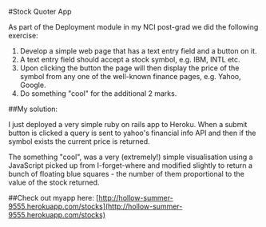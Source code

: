 #Stock Quoter App

As part of the Deployment module in my NCI post-grad we did the following exercise:
 1. Develop a simple web page that has a text entry field and a button on it.
 2. A text entry field should accept a stock symbol, e.g. IBM, INTL etc. 
 3. Upon clicking the button the page will then display the price of the symbol from any one of the well-known finance pages, e.g. Yahoo, Google.
 4. Do something "cool" for the additional 2 marks.


##My solution:

I just deployed a very simple ruby on rails app to Heroku. When a submit button is clicked a query is sent to yahoo's financial info API and then if the symbol exists the current price is returned.

The something "cool", was a very (extremely!) simple visualisation using a JavaScript picked up from I-forget-where and modified slightly to return a bunch of floating blue squares - the number of them proportional to the value of the stock returned.

##Check out myapp here:
[http://hollow-summer-9555.herokuapp.com/stocks](http://hollow-summer-9555.herokuapp.com/stocks)